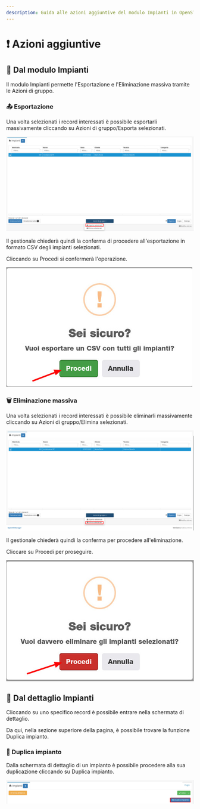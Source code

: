 ```yaml
---
description: Guida alle azioni aggiuntive del modulo Impianti in OpenSTAManager
---
```


# ❗ Azioni aggiuntive

## 👥 Dal modulo Impianti

Il modulo Impianti permette l'Esportazione e l'Eliminazione massiva tramite le Azioni di gruppo.

### 📤 Esportazione&#x20;

Una volta selezionati i record interessati è possibile esportarli massivamente cliccando su Azioni di gruppo/Esporta selezionati.

![](<../../.gitbook/assets/image (60).png>)

Il gestionale chiederà quindi la conferma di procedere all'esportazione in formato CSV degli impianti selezionati.

Cliccando su Procedi si confermerà l'operazione.

&#x20;                                             <img src="../../.gitbook/assets/image (70).png" alt="" data-size="original">

### 🗑️ Eliminazione massiva

Una volta selezionati i record interessati è possibile eliminarli massivamente cliccando su Azioni di gruppo/Elimina selezionati.

![](<../../.gitbook/assets/image (95).png>)

Il gestionale chiederà quindi la conferma per procedere all'eliminazione.

Cliccare su Procedi per proseguire.

&#x20;                                                         <img src="../../.gitbook/assets/image (25).png" alt="" data-size="original">

## 👤 Dal dettaglio Impianti

Cliccando su uno specifico record è possibile entrare nella schermata di dettaglio.

Da qui, nella sezione superiore della pagina, è possibile trovare la funzione Duplica impianto.

### 🧬 Duplica impianto

Dalla schermata di dettaglio di un impianto è possibile procedere alla sua duplicazione cliccando su Duplica impianto.

![](<../../.gitbook/assets/image (32).png>)
